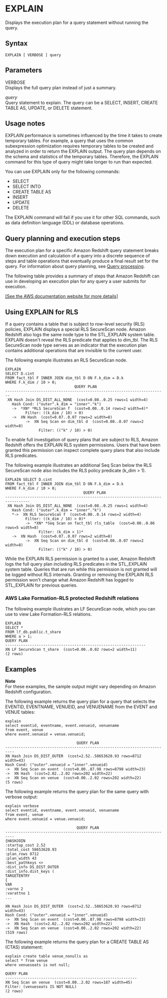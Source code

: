 # EXPLAIN<a name="r_EXPLAIN"></a>

Displays the execution plan for a query statement without running the query\.

## Syntax<a name="r_EXPLAIN-synopsis"></a>

```
EXPLAIN [ VERBOSE ] query
```

## Parameters<a name="r_EXPLAIN-parameters"></a>

VERBOSE   
Displays the full query plan instead of just a summary\.

 *query*   
Query statement to explain\. The query can be a SELECT, INSERT, CREATE TABLE AS, UPDATE, or DELETE statement\.

## Usage notes<a name="r_EXPLAIN-usage-notes"></a>

EXPLAIN performance is sometimes influenced by the time it takes to create temporary tables\. For example, a query that uses the common subexpression optimization requires temporary tables to be created and analyzed in order to return the EXPLAIN output\. The query plan depends on the schema and statistics of the temporary tables\. Therefore, the EXPLAIN command for this type of query might take longer to run than expected\.

You can use EXPLAIN only for the following commands:
+ SELECT
+ SELECT INTO
+ CREATE TABLE AS
+ INSERT
+ UPDATE
+ DELETE

The EXPLAIN command will fail if you use it for other SQL commands, such as data definition language \(DDL\) or database operations\.

## Query planning and execution steps<a name="r_EXPLAIN-query-planning-and-execution-steps"></a>

The execution plan for a specific Amazon Redshift query statement breaks down execution and calculation of a query into a discrete sequence of steps and table operations that eventually produce a final result set for the query\. For information about query planning, see [Query processing](c-query-processing.md)\.

The following table provides a summary of steps that Amazon Redshift can use in developing an execution plan for any query a user submits for execution\.

[\[See the AWS documentation website for more details\]](http://docs.aws.amazon.com/redshift/latest/dg/r_EXPLAIN.html)

## Using EXPLAIN for RLS<a name="r_EXPLAIN-RLS"></a>

If a query contains a table that is subject to row\-level security \(RLS\) policies, EXPLAIN displays a special RLS SecureScan node\. Amazon Redshift also logs the same node type to the STL\_EXPLAIN system table\. EXPLAIN doesn't reveal the RLS predicate that applies to dim\_tbl\. The RLS SecureScan node type serves as an indicator that the execution plan contains additional operations that are invisible to the current user\.

The following example illustrates an RLS SecureScan node\.

```
EXPLAIN
SELECT D.cint
FROM fact_tbl F INNER JOIN dim_tbl D ON F.k_dim = D.k
WHERE F.k_dim / 10 > 0;
                               QUERY PLAN                               
------------------------------------------------------------------------
 XN Hash Join DS_DIST_ALL_NONE  (cost=0.08..0.25 rows=1 width=4)
   Hash Cond: ("outer".k_dim = "inner"."k")
   ->  *XN* *RLS SecureScan f  (cost=0.00..0.14 rows=2 width=4)*
         Filter: ((k_dim / 10) > 0)
   ->  XN Hash  (cost=0.07..0.07 rows=2 width=8)
         ->  XN Seq Scan on dim_tbl d  (cost=0.00..0.07 rows=2 width=8)
               Filter: (("k" / 10) > 0)
```

To enable full investigation of query plans that are subject to RLS, Amazon Redshift offers the EXPLAIN RLS system permissions\. Users that have been granted this permission can inspect complete query plans that also include RLS predicates\. 

The following example illustrates an additional Seq Scan below the RLS SecureScan node also includes the RLS policy predicate \(k\_dim > 1\)\.

```
EXPLAIN SELECT D.cint
FROM fact_tbl F INNER JOIN dim_tbl D ON F.k_dim = D.k
WHERE F.k_dim / 10 > 0;
                                   QUERY PLAN                                    
---------------------------------------------------------------------------------
 XN Hash Join DS_DIST_ALL_NONE  (cost=0.08..0.25 rows=1 width=4)
   Hash Cond: ("outer".k_dim = "inner"."k")
   *->  XN RLS SecureScan f  (cost=0.00..0.14 rows=2 width=4)
         Filter: ((k_dim / 10) > 0)*
         ->  *XN* *Seq Scan on fact_tbl rls_table  (cost=0.00..0.06 rows=5 width=8)
               Filter: (k_dim > 1)*
   ->  XN Hash  (cost=0.07..0.07 rows=2 width=8)
         ->  XN Seq Scan on dim_tbl d  (cost=0.00..0.07 rows=2 width=8)
               Filter: (("k" / 10) > 0)
```

While the EXPLAIN RLS permission is granted to a user, Amazon Redshift logs the full query plan including RLS predicates in the STL\_EXPLAIN system table\. Queries that are run while this permission is not granted will be logged without RLS internals\. Granting or removing the EXPLAIN RLS permission won't change what Amazon Redshift has logged to STL\_EXPLAIN for previous queries\.

### AWS Lake Formation\-RLS protected Redshift relations<a name="r_EXPLAIN_RLS-LF"></a>

The following example illustrates an LF SecureScan node, which you can use to view Lake Formation\-RLS relations\.

```
EXPLAIN
SELECT * 
FROM lf_db.public.t_share
WHERE a > 1;
QUERY PLAN
---------------------------------------------------------------
XN LF SecureScan t_share  (cost=0.00..0.02 rows=2 width=11)
(2 rows)
```

## Examples<a name="r_EXPLAIN-examples"></a>

**Note**  
For these examples, the sample output might vary depending on Amazon Redshift configuration\.

The following example returns the query plan for a query that selects the EVENTID, EVENTNAME, VENUEID, and VENUENAME from the EVENT and VENUE tables:

```
explain
select eventid, eventname, event.venueid, venuename
from event, venue
where event.venueid = venue.venueid;
```

```
                                QUERY PLAN
--------------------------------------------------------------------------
XN Hash Join DS_DIST_OUTER  (cost=2.52..58653620.93 rows=8712 width=43)
Hash Cond: ("outer".venueid = "inner".venueid)
->  XN Seq Scan on event  (cost=0.00..87.98 rows=8798 width=23)
->  XN Hash  (cost=2.02..2.02 rows=202 width=22)
->  XN Seq Scan on venue  (cost=0.00..2.02 rows=202 width=22)
(5 rows)
```

The following example returns the query plan for the same query with verbose output:

```
explain verbose
select eventid, eventname, event.venueid, venuename
from event, venue
where event.venueid = venue.venueid;
```

```
                                QUERY PLAN
--------------------------------------------------------------------------
{HASHJOIN
:startup_cost 2.52
:total_cost 58653620.93
:plan_rows 8712
:plan_width 43
:best_pathkeys <>
:dist_info DS_DIST_OUTER
:dist_info.dist_keys (
TARGETENTRY
{
VAR
:varno 2
:varattno 1
...

XN Hash Join DS_DIST_OUTER  (cost=2.52..58653620.93 rows=8712 width=43)
Hash Cond: ("outer".venueid = "inner".venueid)
->  XN Seq Scan on event  (cost=0.00..87.98 rows=8798 width=23)
->  XN Hash  (cost=2.02..2.02 rows=202 width=22)
->  XN Seq Scan on venue  (cost=0.00..2.02 rows=202 width=22)
(519 rows)
```

The following example returns the query plan for a CREATE TABLE AS \(CTAS\) statement: 

```
explain create table venue_nonulls as
select * from venue
where venueseats is not null;

QUERY PLAN
-----------------------------------------------------------
XN Seq Scan on venue  (cost=0.00..2.02 rows=187 width=45)
Filter: (venueseats IS NOT NULL)
(2 rows)
```